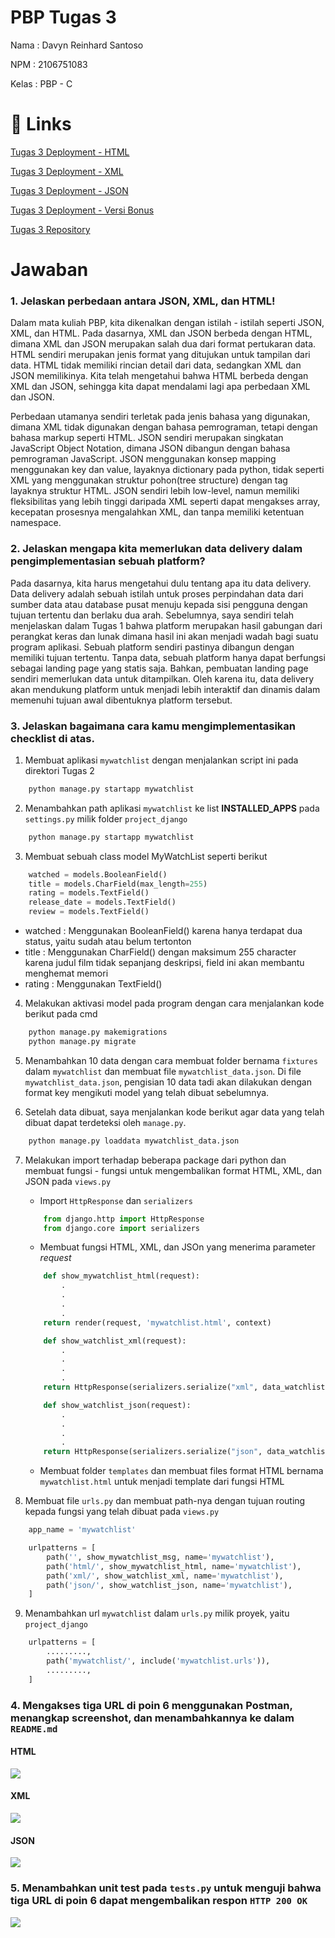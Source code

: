 # PBP Tugas 3

Nama : Davyn Reinhard Santoso

NPM : 2106751083

Kelas : PBP - C

# 🔗 Links
[Tugas 3 Deployment - HTML](https://pbptugastiga.herokuapp.com/mywatchlist/html/)

[Tugas 3 Deployment - XML](https://pbptugastiga.herokuapp.com/mywatchlist/xml/)

[Tugas 3 Deployment - JSON](https://pbptugastiga.herokuapp.com/mywatchlist/json/)

[Tugas 3 Deployment - Versi Bonus](https://pbptugastiga.herokuapp.com/mywatchlist/)

[Tugas 3 Repository](https://github.com/dreins/PBPTugas2.git)


# Jawaban

### 1. Jelaskan perbedaan antara JSON, XML, dan HTML!
Dalam mata kuliah PBP, kita dikenalkan dengan istilah - istilah seperti JSON, XML, dan HTML. Pada dasarnya, XML dan JSON berbeda dengan HTML, dimana XML dan JSON merupakan salah dua dari format pertukaran data. HTML sendiri merupakan jenis format yang ditujukan untuk tampilan dari data. HTML tidak memiliki rincian detail dari data, sedangkan XML dan JSON memilikinya. Kita telah mengetahui bahwa HTML berbeda dengan XML dan JSON, sehingga kita dapat mendalami lagi apa perbedaan XML dan JSON. 

Perbedaan utamanya sendiri terletak pada jenis bahasa yang digunakan, dimana XML tidak digunakan dengan bahasa pemrograman, tetapi dengan bahasa markup seperti HTML. JSON sendiri merupakan singkatan JavaScript Object Notation, dimana JSON dibangun dengan bahasa pemrograman JavaScript. JSON menggunakan konsep mapping menggunakan key dan value, layaknya dictionary pada python, tidak seperti XML yang menggunakan struktur pohon(tree structure) dengan tag layaknya struktur HTML. JSON sendiri lebih low-level, namun memiliki fleksibilitas yang lebih tinggi daripada XML seperti dapat mengakses array, kecepatan prosesnya mengalahkan XML, dan tanpa memiliki ketentuan namespace.

### 2. Jelaskan mengapa kita memerlukan data delivery dalam pengimplementasian sebuah platform?
Pada dasarnya, kita harus mengetahui dulu tentang apa itu data delivery. Data delivery adalah sebuah istilah untuk proses perpindahan data dari sumber data atau database pusat menuju kepada sisi pengguna dengan tujuan tertentu dan berlaku dua arah. Sebelumnya, saya sendiri telah menjelaskan dalam Tugas 1 bahwa platform merupakan hasil gabungan dari perangkat keras dan lunak dimana hasil ini akan menjadi wadah bagi suatu program aplikasi. Sebuah platform sendiri pastinya dibangun dengan memiliki tujuan tertentu. Tanpa data, sebuah platform hanya dapat berfungsi sebagai landing page yang statis saja. Bahkan, pembuatan landing page sendiri memerlukan data untuk ditampilkan. Oleh karena itu, data delivery akan mendukung platform untuk menjadi lebih interaktif dan dinamis dalam memenuhi tujuan awal dibentuknya platform tersebut. 

### 3. Jelaskan bagaimana cara kamu mengimplementasikan checklist di atas.
1. Membuat aplikasi `mywatchlist` dengan menjalankan script ini pada direktori Tugas 2 
```bash
    python manage.py startapp mywatchlist
```

2. Menambahkan path aplikasi `mywatchlist` ke list **INSTALLED_APPS** pada `settings.py` milik folder `project_django`
```bash
    python manage.py startapp mywatchlist
```

3. Membuat sebuah class model MyWatchList seperti berikut

```python
    watched = models.BooleanField()
    title = models.CharField(max_length=255)
    rating = models.TextField()
    release_date = models.TextField()
    review = models.TextField()
```

- watched : Menggunakan BooleanField() karena hanya terdapat dua status, yaitu sudah atau belum tertonton
- title : Menggunakan CharField() dengan maksimum 255 character karena judul film tidak sepanjang deskripsi, field ini akan membantu menghemat memori
- rating : Menggunakan TextField()

4. Melakukan aktivasi model pada program dengan cara menjalankan kode berikut pada cmd 
```bash
    python manage.py makemigrations
    python manage.py migrate
```

5. Menambahkan 10 data dengan cara membuat folder bernama `fixtures` dalam `mywatchlist` dan membuat file `mywatchlist_data.json`. Di file `mywatchlist_data.json`, pengisian 10 data tadi akan dilakukan dengan format key mengikuti model yang telah dibuat sebelumnya.

6. Setelah data dibuat, saya menjalankan kode berikut agar data yang telah dibuat dapat terdeteksi oleh `manage.py`.
```bash
    python manage.py loaddata mywatchlist_data.json
```

7. Melakukan import terhadap beberapa package dari python dan membuat fungsi - fungsi untuk mengembalikan format HTML, XML, dan JSON pada `views.py`

    - Import `HttpResponse` dan `serializers`
    ```python
        from django.http import HttpResponse
        from django.core import serializers
    ```

    - Membuat fungsi HTML, XML, dan JSOn yang menerima parameter *request*
    ```python
        def show_mywatchlist_html(request):
            .
            .
            .
            .
        return render(request, 'mywatchlist.html', context)
    ```

    ```python
        def show_watchlist_xml(request):
            .
            .
            .
            .
        return HttpResponse(serializers.serialize("xml", data_watchlist), content_type="application/xml")
    ```

    ```python
        def show_watchlist_json(request):
            .
            .
            .
            .
        return HttpResponse(serializers.serialize("json", data_watchlist), content_type="application/json")
    ```

    - Membuat folder `templates` dan membuat files format HTML bernama `mywatchlist.html` untuk menjadi template dari fungsi HTML

8. Membuat file `urls.py` dan membuat path-nya dengan tujuan routing kepada fungsi yang telah dibuat pada `views.py`
```python
    app_name = 'mywatchlist'

    urlpatterns = [
        path('', show_mywatchlist_msg, name='mywatchlist'),
        path('html/', show_mywatchlist_html, name='mywatchlist'),
        path('xml/', show_watchlist_xml, name='mywatchlist'),
        path('json/', show_watchlist_json, name='mywatchlist'),
    ]
```

9. Menambahkan url `mywatchlist` dalam `urls.py` milik proyek, yaitu `project_django`

```python
    urlpatterns = [
        .........,
        path('mywatchlist/', include('mywatchlist.urls')),
        .........,
    ]
```

### 4. Mengakses tiga URL di poin 6 menggunakan Postman, menangkap screenshot, dan menambahkannya ke dalam `README.md`
#### HTML
![](assets/Tugas3TestingHTML.png)

#### XML
![](assets/Tugas3TestingXML.png)

#### JSON
![](assets/Tugas3TestingJSON.png)


### 5. Menambahkan unit test pada `tests.py` untuk menguji bahwa tiga URL di poin 6 dapat mengembalikan respon `HTTP 200 OK`
![](assets/TestingPage.png)










